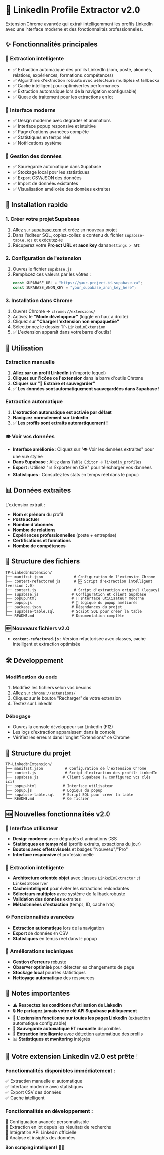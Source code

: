 # 🔗 LinkedIn Profile Extractor v2.0

Extension Chrome avancée qui extrait intelligemment les profils LinkedIn avec une interface moderne et des fonctionnalités professionnelles.

## ✨ Fonctionnalités principales

### 🎯 Extraction intelligente

- ✅ Extraction automatique des profils LinkedIn (nom, poste, abonnés, relations, expériences, formations, compétences)
- ✅ Algorithme d'extraction robuste avec sélecteurs multiples et fallbacks
- ✅ Cache intelligent pour optimiser les performances
- ✅ Extraction automatique lors de la navigation (configurable)
- ✅ Queue de traitement pour les extractions en lot

### 🎨 Interface moderne

- ✅ Design moderne avec dégradés et animations
- ✅ Interface popup responsive et intuitive
- ✅ Page d'options avancées complète
- ✅ Statistiques en temps réel
- ✅ Notifications système

### 💾 Gestion des données

- ✅ Sauvegarde automatique dans Supabase
- ✅ Stockage local pour les statistiques
- ✅ Export CSV/JSON des données
- ✅ Import de données existantes
- ✅ Visualisation améliorée des données extraites

## 🚀 Installation rapide

### 1. Créer votre projet Supabase

1. Allez sur [supabase.com](https://supabase.com) et créez un nouveau projet
2. Dans l'éditeur SQL, copiez-collez le contenu du fichier `supabase-table.sql` et exécutez-le
3. Récupérez votre **Project URL** et **anon key** dans `Settings > API`

### 2. Configuration de l'extension

1. Ouvrez le fichier `supabase.js`
2. Remplacez ces valeurs par les vôtres :
   ```javascript
   const SUPABASE_URL = "https://your-project-id.supabase.co";
   const SUPABASE_ANON_KEY = "your_supabase_anon_key_here";
   ```

### 3. Installation dans Chrome

1. Ouvrez Chrome → `chrome://extensions/`
2. Activez le **"Mode développeur"** (toggle en haut à droite)
3. Cliquez sur **"Charger l'extension non empaquetée"**
4. Sélectionnez le dossier `TP-LinkedinExtension`
5. ✅ L'extension apparaît dans votre barre d'outils !

## 🎯 Utilisation

### Extraction manuelle

1. **Allez sur un profil LinkedIn** (n'importe lequel)
2. **Cliquez sur l'icône de l'extension** dans la barre d'outils Chrome
3. **Cliquez sur "💾 Extraire et sauvegarder"**
4. ✅ **Les données sont automatiquement sauvegardées dans Supabase !**

### Extraction automatique

1. **L'extraction automatique est activée par défaut**
2. **Naviguez normalement sur LinkedIn**
3. ✅ **Les profils sont extraits automatiquement !**

### 👁️ Voir vos données

- **Interface améliorée** : Cliquez sur "👁️ Voir les données extraites" pour une vue stylée
- **Dans Supabase** : Allez dans `Table Editor` → `linkedin_profiles`
- **Export** : Utilisez "📊 Exporter en CSV" pour télécharger vos données
- **Statistiques** : Consultez les stats en temps réel dans le popup

## 📊 Données extraites

L'extension extrait :

- **Nom et prénom** du profil
- **Poste actuel**
- **Nombre d'abonnés**
- **Nombre de relations**
- **Expériences professionnelles** (poste + entreprise)
- **Certifications et formations**
- **Nombre de compétences**

## 🔧 Structure des fichiers

```
TP-LinkedinExtension/
├── manifest.json              # Configuration de l'extension Chrome
├── content-refactored.js      # 🆕 Script d'extraction intelligent (version 2.0)
├── content.js                 # Script d'extraction original (legacy)
├── supabase.js               # Configuration et client Supabase
├── popup.html                # 🎨 Interface utilisateur moderne
├── popup.js                  # 🎨 Logique du popup améliorée
├── package.json              # Dépendances du projet
├── supabase-table.sql        # Script SQL pour créer la table
└── README.md                 # Documentation complète
```

### 🆕 Nouveaux fichiers v2.0

- **`content-refactored.js`** : Version refactorisée avec classes, cache intelligent et extraction optimisée

## 🛠️ Développement

### Modification du code

1. Modifiez les fichiers selon vos besoins
2. Allez sur `chrome://extensions/`
3. Cliquez sur le bouton "Recharger" de votre extension
4. Testez sur LinkedIn

### Débogage

- Ouvrez la console développeur sur LinkedIn (F12)
- Les logs d'extraction apparaissent dans la console
- Vérifiez les erreurs dans l'onglet "Extensions" de Chrome

## 🔧 Structure du projet

```
TP-LinkedinExtension/
├── manifest.json          # Configuration de l'extension Chrome
├── content.js             # Script d'extraction des profils LinkedIn
├── supabase.js           # Client Supabase (⚠️ configurez vos clés ici)
├── popup.html            # Interface utilisateur
├── popup.js              # Logique du popup
├── supabase-table.sql    # Script SQL pour créer la table
└── README.md             # Ce fichier
```

## 🆕 Nouvelles fonctionnalités v2.0

### 🎨 Interface utilisateur

- **Design moderne** avec dégradés et animations CSS
- **Statistiques en temps réel** (profils extraits, extractions du jour)
- **Boutons avec effets visuels** et badges "Nouveau"/"Pro"
- **Interface responsive** et professionnelle

### 🧠 Extraction intelligente

- **Architecture orientée objet** avec classes `LinkedInExtractor` et `LinkedInObserver`
- **Cache intelligent** pour éviter les extractions redondantes
- **Sélecteurs multiples** avec système de fallback robuste
- **Validation des données** extraites
- **Métadonnées d'extraction** (temps, ID, cache hits)

### ⚙️ Fonctionnalités avancées

- **Extraction automatique** lors de la navigation
- **Export** de données en CSV
- **Statistiques** en temps réel dans le popup

### 🔧 Améliorations techniques

- **Gestion d'erreurs** robuste
- **Observer optimisé** pour détecter les changements de page
- **Stockage local** pour les statistiques
- **Nettoyage automatique** des ressources

## 📝 Notes importantes

- ⚠️ **Respectez les conditions d'utilisation de LinkedIn**
- 🔒 **Ne partagez jamais votre clé API Supabase publiquement**
- 🚀 **L'extension fonctionne sur toutes les pages LinkedIn** (extraction automatique configurable)
- 💾 **Sauvegarde automatique ET manuelle** disponibles
- 🎯 **Extraction intelligente** avec détection automatique des profils
- 📊 **Statistiques et monitoring** intégrés

## 🎉 Votre extension LinkedIn v2.0 est prête !

### Fonctionnalités disponibles immédiatement :

✅ Extraction manuelle et automatique  
✅ Interface moderne avec statistiques  
✅ Export CSV des données  
✅ Cache intelligent

### Fonctionnalités en développement :

🚧 Configuration avancée personnalisable  
🚧 Extraction en lot depuis les résultats de recherche  
🚧 Intégration API LinkedIn officielle  
🚧 Analyse et insights des données

**Bon scraping intelligent ! 🚀✨**
